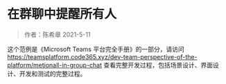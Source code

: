 ﻿# 在群聊中提醒所有人

> 作者：陈希章 2021-5-11

这个范例是《Microsoft Teams 平台完全手册》的一部分，请访问 <https://teamsplatform.code365.xyz/dev-team-perspective-of-the-platform/metionall-in-group-chat> 查看完整开发过程，包括场景设计、界面设计、开发和测试的完整过程。
